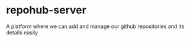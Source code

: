 # repohub-server
A platform where we can add and manage our github repositories and its details easily
